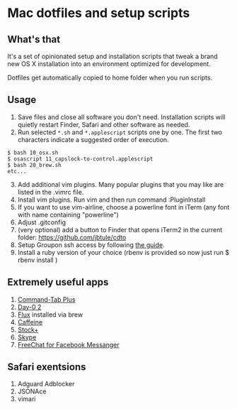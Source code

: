 # Mac dotfiles and setup scripts

## What's that
It's a set of opinionated setup and installation scripts that tweak a brand new OS X installation into an environment optimized for development.

Dotfiles get automatically copied to home folder when you run scripts.

## Usage
1. Save files and close all software you don't need. Installation scripts will quietly restart Finder, Safari and other software as needed.
2. Run selected `*.sh` and `*.applescript` scripts one by one. The first two characters indicate a suggested order of execution.
```
$ bash 10_osx.sh
$ osascript 11_capslock-to-control.applescript
$ bash 20_brew.sh
etc...
```
3. Add additional vim plugins. Many popular plugins that you may like are listed in the .vimrc file.
4. Install vim plugins. Run vim and then run command :PluginInstall
5. If you want to use vim-airline, choose a powerline font in iTerm (any font with name containing "powerline")
6. Adjust .gitconfig
7. (very optional) add a button to Finder that opens iTerm2 in the current folder: https://github.com/jbtule/cdto
8. Setup Groupon ssh access by following [the guide](https://access.groupondev.com/getting_started).
9. Install a ruby version of your choice (rbenv is provided so now just run $ rbenv install <ruby-version>)

## Extremely useful apps
1. [Command-Tab Plus](http://commandtab.noteifyapp.com)
2. [Day-0 2](http://www.shauninman.com/archive/2016/10/20/day_o_2_mac_menu_bar_clock)
3. [Flux](https://justgetflux.com) installed via brew
4. [Caffeine](http://lightheadsw.com/caffeine/)
5. [Stock+](https://itunes.apple.com/us/app/stock-+/id527270840?mt=12)
6. [Skype](https://www.skype.com/en/download-skype/skype-for-computer/)
7. [FreeChat for Facebook Messanger](https://itunes.apple.com/us/app/freechat-for-facebook-messenger/id1077753332?mt=12)

## Safari exentsions
1. Adguard Adblocker
2. JSONAce
3. vimari
